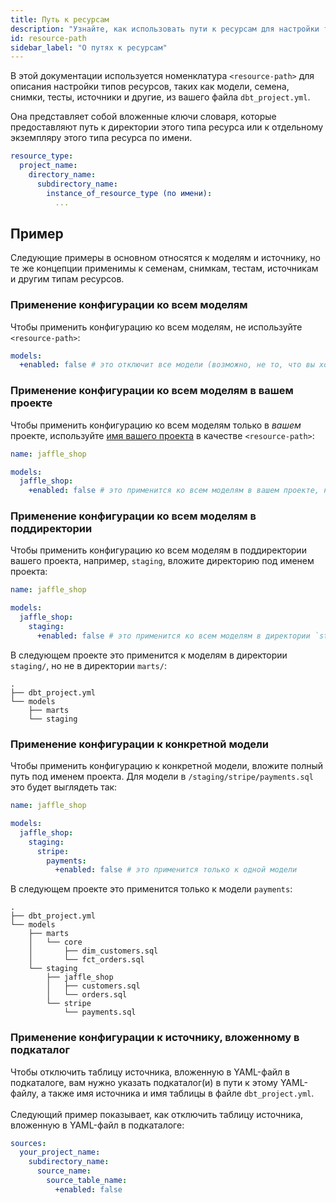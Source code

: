 ```yaml
---
title: Путь к ресурсам
description: "Узнайте, как использовать пути к ресурсам для настройки типов ресурсов в dbt."
id: resource-path
sidebar_label: "О путях к ресурсам"
---
```


В этой документации используется номенклатура `<resource-path>` для описания настройки типов ресурсов, таких как модели, семена, снимки, тесты, источники и другие, из вашего файла `dbt_project.yml`.

Она представляет собой вложенные ключи словаря, которые предоставляют путь к директории этого типа ресурса или к отдельному экземпляру этого типа ресурса по имени.

```yml
resource_type:
  project_name:
    directory_name:
      subdirectory_name:
        instance_of_resource_type (по имени):
          ...
```

## Пример

Следующие примеры в основном относятся к моделям и источнику, но те же концепции применимы к семенам, снимкам, тестам, источникам и другим типам ресурсов.

### Применение конфигурации ко всем моделям

Чтобы применить конфигурацию ко всем моделям, не используйте `<resource-path>`:

<File name='dbt_project.yml'>

```yml
models:
  +enabled: false # это отключит все модели (возможно, не то, что вы хотите сделать)
```

</File>

### Применение конфигурации ко всем моделям в вашем проекте

Чтобы применить конфигурацию ко всем моделям только в _вашем_ проекте, используйте [имя вашего проекта](/reference/project-configs/name) в качестве `<resource-path>`:

<File name='dbt_project.yml'>

```yml
name: jaffle_shop

models:
  jaffle_shop:
    +enabled: false # это применится ко всем моделям в вашем проекте, но не к установленным пакетам
```

</File>

### Применение конфигурации ко всем моделям в поддиректории

Чтобы применить конфигурацию ко всем моделям в поддиректории вашего проекта, например, `staging`, вложите директорию под именем проекта:

<File name='dbt_project.yml'>

```yml
name: jaffle_shop

models:
  jaffle_shop:
    staging:
      +enabled: false # это применится ко всем моделям в директории `staging/` вашего проекта
```

</File>

В следующем проекте это применится к моделям в директории `staging/`, но не в директории `marts/`:
```
.
├── dbt_project.yml
└── models
    ├── marts
    └── staging

```

### Применение конфигурации к конкретной модели

Чтобы применить конфигурацию к конкретной модели, вложите полный путь под именем проекта. Для модели в `/staging/stripe/payments.sql` это будет выглядеть так:

<File name='dbt_project.yml'>

```yml
name: jaffle_shop

models:
  jaffle_shop:
    staging:
      stripe:
        payments:
          +enabled: false # это применится только к одной модели
```

</File>

В следующем проекте это применится только к модели `payments`:

```
.
├── dbt_project.yml
└── models
    ├── marts
    │   └── core
    │       ├── dim_customers.sql
    │       └── fct_orders.sql
    └── staging
        ├── jaffle_shop
        │   ├── customers.sql
        │   └── orders.sql
        └── stripe
            └── payments.sql

```
### Применение конфигурации к источнику, вложенному в подкаталог

Чтобы отключить таблицу источника, вложенную в YAML-файл в подкаталоге, вам нужно указать подкаталог(и) в пути к этому YAML-файлу, а также имя источника и имя таблицы в файле `dbt_project.yml`.<br /><br />
Следующий пример показывает, как отключить таблицу источника, вложенную в YAML-файл в подкаталоге:

<File name='dbt_project.yml'>

```yaml
sources:
  your_project_name:
    subdirectory_name:
      source_name:
        source_table_name:
          +enabled: false
```
</File>
